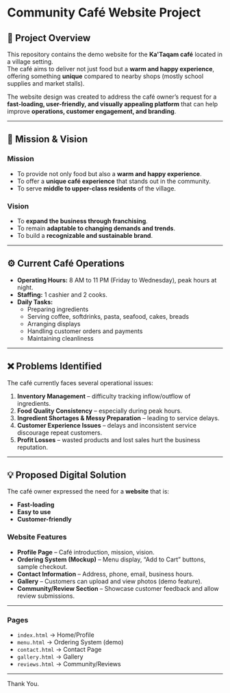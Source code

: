 # Community Café Website Project

## 📌 Project Overview
This repository contains the demo website for the **Ka'Taqam café** located in a village setting.  
The café aims to deliver not just food but a **warm and happy experience**, offering something **unique** compared to nearby shops (mostly school supplies and market stalls).  

The website design was created to address the café owner’s request for a **fast-loading, user-friendly, and visually appealing platform** that can help improve **operations, customer engagement, and branding**.

---

## 🎯 Mission & Vision

### Mission
- To provide not only food but also a **warm and happy experience**.  
- To offer a **unique café experience** that stands out in the community.  
- To serve **middle to upper-class residents** of the village.  

### Vision
- To **expand the business through franchising**.  
- To remain **adaptable to changing demands and trends**.  
- To build a **recognizable and sustainable brand**.  

---

## ⚙️ Current Café Operations
- **Operating Hours:** 8 AM to 11 PM (Friday to Wednesday), peak hours at night.  
- **Staffing:** 1 cashier and 2 cooks.  
- **Daily Tasks:**  
  - Preparing ingredients  
  - Serving coffee, softdrinks, pasta, seafood, cakes, breads  
  - Arranging displays  
  - Handling customer orders and payments  
  - Maintaining cleanliness  

---

## ❌ Problems Identified
The café currently faces several operational issues:
1. **Inventory Management** – difficulty tracking inflow/outflow of ingredients.  
2. **Food Quality Consistency** – especially during peak hours.  
3. **Ingredient Shortages & Messy Preparation** – leading to service delays.  
4. **Customer Experience Issues** – delays and inconsistent service discourage repeat customers.  
5. **Profit Losses** – wasted products and lost sales hurt the business reputation.  

---

## 💡 Proposed Digital Solution
The café owner expressed the need for a **website** that is:
- **Fast-loading**  
- **Easy to use**  
- **Customer-friendly**

### Website Features
- **Profile Page** – Café introduction, mission, vision.  
- **Ordering System (Mockup)** – Menu display, “Add to Cart” buttons, sample checkout.  
- **Contact Information** – Address, phone, email, business hours.  
- **Gallery** – Customers can upload and view photos (demo feature).  
- **Community/Review Section** – Showcase customer feedback and allow review submissions.  

---

### Pages
- `index.html` → Home/Profile  
- `menu.html` → Ordering System (demo)  
- `contact.html` → Contact Page  
- `gallery.html` → Gallery  
- `reviews.html` → Community/Reviews  

---
Thank You.
